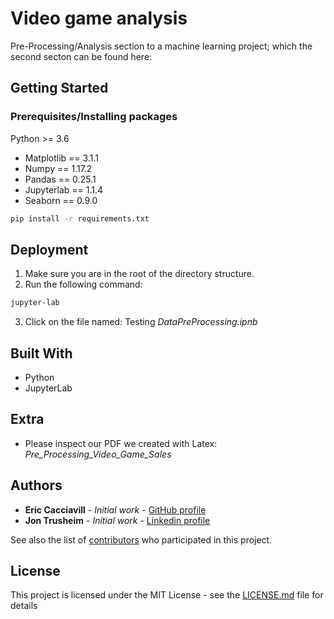 # Video game analysis

Pre-Processing/Analysis section to a machine learning project; which the second secton can be found here:

## Getting Started

### Prerequisites/Installing packages
Python >= 3.6

* Matplotlib == 3.1.1
* Numpy == 1.17.2
* Pandas == 0.25.1
* Jupyterlab == 1.1.4
* Seaborn == 0.9.0

```bash
pip install -r requirements.txt
```

## Deployment
1. Make sure you are in the root of the directory structure.
2. Run the following command:
```bash
jupyter-lab
```
3. Click on the file named: Testing *DataPreProcessing.ipnb*

## Built With
* Python
* JupyterLab

## Extra
* Please inspect our PDF we created with Latex: *Pre_Processing_Video_Game_Sales*

## Authors
* **Eric Cacciavill** - *Initial work* - [GitHub profile](https://github.com/EricCacciavillani)
* **Jon Trusheim** - *Initial work* - [Linkedin profile](http://tinyurl.com/y6828es3)

See also the list of [contributors](https://github.com/your/project/contributors) who participated in this project.

## License

This project is licensed under the MIT License - see the [LICENSE.md](LICENSE.md) file for details
